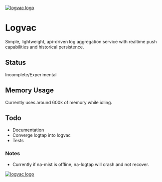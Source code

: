 [![logvac logo](http://nano-assets.gopagoda.io/readme-headers/logvac.png)](http://nanobox.io/open-source#logvac)

# Logvac

Simple, lightweight, api-driven log aggregation service with realtime push capabilities and historical persistence.

## Status

Incomplete/Experimental

## Memory Usage

Currently uses around 600k of memory while idling.


## Todo

- Documentation
- Converge logtap into logvac
- Tests

### Notes
- Currently if na-mist is offline, na-logtap will crash and not recover.

[![logvac logo](http://nano-assets.gopagoda.io/open-src/nanobox-open-src.png)](http://nanobox.io/open-source)
